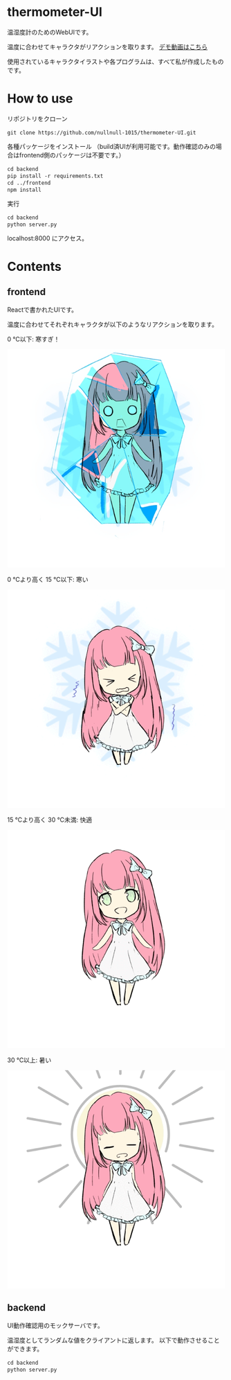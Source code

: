 # thermometer-UI

温湿度計のためのWebUIです。

温度に合わせてキャラクタがリアクションを取ります。
[デモ動画はこちら](https://www.youtube.com/watch?v=Xn22NpE-eiw)

使用されているキャラクタイラストや各プログラムは、すべて私が作成したものです。

# How to use
リポジトリをクローン

```
git clone https://github.com/nullnull-1015/thermometer-UI.git
```

各種パッケージをインストール
（build済UIが利用可能です。動作確認のみの場合はfrontend側のパッケージは不要です。）

```
cd backend
pip install -r requirements.txt
cd ../frontend
npm install
```

実行

```
cd backend
python server.py
```

localhost:8000 にアクセス。

# Contents
## frontend
Reactで書かれたUIです。

温度に合わせてそれぞれキャラクタが以下のようなリアクションを取ります。

0 ℃以下: 寒すぎ！

![寒すぎ](/frontend/public/2cold.jpeg)

0 ℃より高く 15 ℃以下: 寒い

![寒い](/frontend/public/cold.gif)

15 ℃より高く 30 ℃未満: 快適

![快適](/frontend/public/comfort.gif)

30 ℃以上: 暑い

![暑い](/frontend/public/hot.gif)

## backend
UI動作確認用のモックサーバです。

温湿度としてランダムな値をクライアントに返します。
以下で動作させることができます。

```
cd backend
python server.py
```